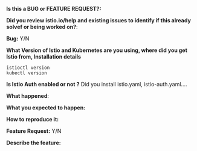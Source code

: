 <!-- This form is for bug reports and feature requests ONLY! 
If you're looking for help check https://istio.io/troubleshooting/
-->

**Is this a BUG or FEATURE REQUEST?:**

**Did you review istio.io/help and existing issues to identify if this already solvef or being worked on?**:

**Bug:**
Y/N

**What Version of Istio and Kubernetes are you using, where did you get Istio from, Installation details**
```
istioctl version
kubectl version
```

**Is Istio Auth enabled or not ?**
Did you install istio.yaml, istio-auth.yaml....

**What happened**:

**What you expected to happen:**

**How to reproduce it:**


**Feature Request:**
Y/N

**Describe the feature:**
